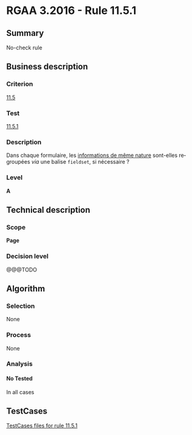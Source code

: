 # RGAA 3.2016 - Rule 11.5.1

## Summary
No-check rule


## Business description

### Criterion
[11.5](http://references.modernisation.gouv.fr/rgaa-accessibilite/criteres.html#crit-11-5)

### Test
[11.5.1](http://references.modernisation.gouv.fr/rgaa-accessibilite/criteres.html#test-11-5-1)

### Description
<div lang="fr">Dans chaque formulaire, les <a href="http://references.modernisation.gouv.fr/rgaa-accessibilite/glossaire.html#bloc-dinformations-de-mme-nature">informations de m&#xEA;me nature</a> sont-elles regroup&#xE9;es <i>via</i> une balise <code lang="en">fieldset</code>, si n&#xE9;cessaire&nbsp;?</div>

### Level
**A**


## Technical description

### Scope
**Page**

### Decision level
@@@TODO


## Algorithm

### Selection
None

### Process
None

### Analysis

#### No Tested
In all cases


##  TestCases

[TestCases files for rule 11.5.1](https://github.com/Asqatasun/Asqatasun/tree/RGAA_3.2016/rules/rules-rgaa3.2016/src/test/resources/testcases/rgaa32016/Rgaa32016Rule110501/)


